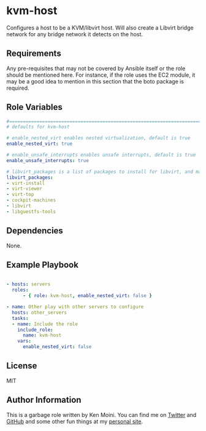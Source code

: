 kvm-host
=========

Configures a host to be a KVM/libvirt host.  Will also create a Libvirt bridge network for any bridge network it detects on the host.

Requirements
------------

Any pre-requisites that may not be covered by Ansible itself or the role should be mentioned here. For instance, if the role uses the EC2 module, it may be a good idea to mention in this section that the boto package is required.

Role Variables
--------------

```yaml
#==============================================================================
# defaults for kvm-host

# enable_nested_virt enables nested virtualization, default is true
enable_nested_virt: true

# enable_unsafe_interrupts enables unsafe interrupts, default is true
enable_unsafe_interrupts: true

# libvirt_packages is a list of packages to install for libvirt, and maybe some extras
libvirt_packages:
- virt-install
- virt-viewer
- virt-top
- cockpit-machines
- libvirt
- libguestfs-tools
```

Dependencies
------------

None.

Example Playbook
----------------

```yaml

- hosts: servers
  roles:
      - { role: kvm-host, enable_nested_virt: false }

- name: Other play with other servers to configure
  hosts: other_servers
  tasks:
  - name: Include the role
    include_role:
      name: kvm-host
    vars:
      enable_nested_virt: false
```

License
-------

MIT

Author Information
------------------

This is a garbage role written by Ken Moini. You can find me on [Twitter](https://twitter.com/kenmoini) and [GitHub](https://github.com/kenmoini) and some other fun things at my [personal site](https://kenmoini.com).